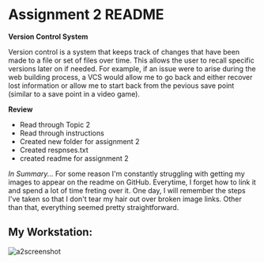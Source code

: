 # Assignment 2 README

**Version Control System**

Version control is a system that keeps track of changes that have been made to a file or set of files over time. This allows the user to recall specific versions later on if needed. For example, if an issue were to arise during the web building process, a VCS would allow me to go back and either recover lost information or allow me to start back from the pevious save point (similar to a save point in a video game).

**Review**
- Read through Topic 2
- Read through instructions
- Created new folder for assignment 2
- Created respnses.txt
- created readme for assignment 2

*In Summary...*
For some reason I'm constantly struggling with getting my images to appear on the readme on GitHub. Everytime, I forget how to link it and spend a lot of time freting over it. One day, I will remember the steps I've taken so that I don't tear my hair out over broken image links. Other than that, everything seemed pretty straightforward.

## My Workstation:
![a2screenshot](/images/a2screenshot.png)
